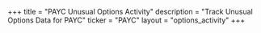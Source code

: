 +++
title = "PAYC Unusual Options Activity"
description = "Track Unusual Options Data for PAYC"
ticker = "PAYC"
layout = "options_activity"
+++

